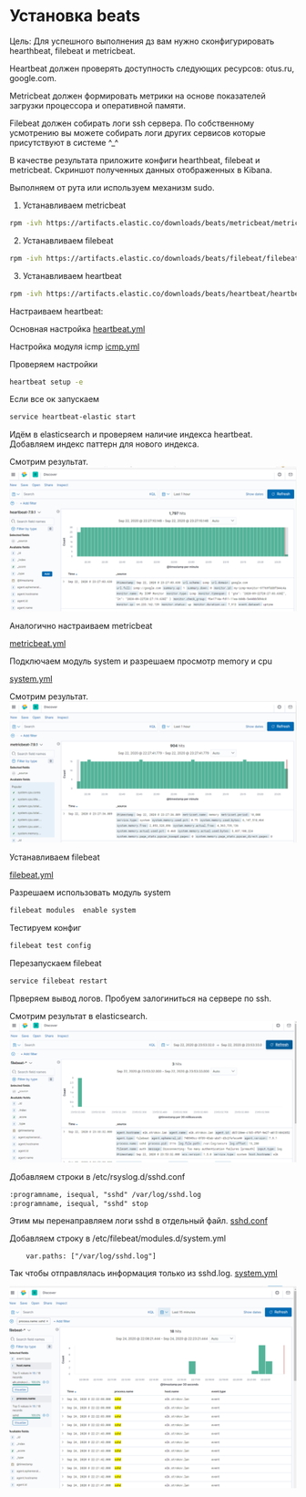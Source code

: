 # Установка beats
Цель: Для успешного выполнения дз вам нужно сконфигурировать hearthbeat, filebeat и metricbeat.

Heartbeat должен проверять доступность следующих ресурсов: otus.ru, google.com.

Metricbeat должен формировать метрики на основе показателей загрузки процессора и оперативной памяти.

Filebeat должен собирать логи ssh сервера. По собственному усмотрению вы можете собирать логи других сервисов которые присутствуют в системе ^_^

В качестве результата приложите конфиги hearthbeat, filebeat и metricbeat. Скриншот полученных данных отображенных в Kibana.

Выполняем от рута или используем механизм sudo.

1. Устанавливаем metricbeat
```bash
rpm -ivh https://artifacts.elastic.co/downloads/beats/metricbeat/metricbeat-7.9.1-x86_64.rpm
```
2. Устанавливаем filebeat
```bash
rpm -ivh https://artifacts.elastic.co/downloads/beats/filebeat/filebeat-7.9.1-x86_64.rpm
```
3. Устанавливаем heartbeat
```bash
rpm -ivh https://artifacts.elastic.co/downloads/beats/heartbeat/heartbeat-7.9.1-x86_64.rpm
```

Настраиваем heartbeat:

Основная настройка [heartbeat.yml](etc%2Fheartbeat%2Fheartbeat.yml)

Настройка модуля icmp [icmp.yml](etc%2Fheartbeat%2Fmodules.d%2Ficmp.yml)

Проверяем настройки 
```bash
heartbeat setup -e
```
Если все ок запускаем 
```bash
service heartbeat-elastic start
```

Идём в elasticsearch и проверяем наличие индекса heartbeat. 
Добавляем индекс паттерн для нового индекса.

Смотрим результат.
![](result/Screenshot_42.png)

Аналогично настраиваем metricbeat

[metricbeat.yml](etc%2Fmetricbeat%2Fmetricbeat.yml)

Подключаем модуль system и разрешаем просмотр memory и cpu

[system.yml](etc%2Fmetricbeat%2Fmodules.d%2Fsystem.yml)


Смотрим результат.
![](result/Screenshot_43.png)


Устанавливаем filebeat

[filebeat.yml](etc%2Ffilebeat%2Ffilebeat.yml)

Разрешаем использовать модуль system
```bash
filebeat modules  enable system
```

Тестируем конфиг 
```bash
filebeat test config
```
Перезапускаем filebeat
```bash
service filebeat restart
```
Прверяем вывод логов. Пробуем залогиниться на сервере по ssh.

Смотрим результат в elasticsearch.
![](result/Screenshot_44.png)


Добавляем строки в /etc/rsyslog.d/sshd.conf

```plaintext
:programname, isequal, "sshd" /var/log/sshd.log
:programname, isequal, "sshd" stop
```
Этим мы перенаправляем логи sshd в отдельный файл.
[sshd.conf](etc%2Frsyslog.d%2Fsshd.conf)

Добавляем строку в /etc/filebeat/modules.d/system.yml
```plaintext
    var.paths: ["/var/log/sshd.log"]
```
Так чтобы отправлялась информация только из sshd.log.
[system.yml](etc%2Ffilebeat%2Fmodules.d%2Fsystem.yml)

![](result/Screenshot_45.png)

